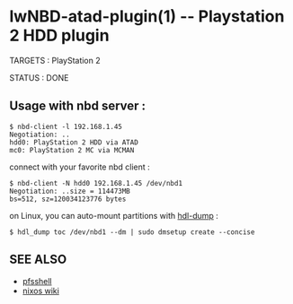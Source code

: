 lwNBD-atad-plugin(1) -- Playstation 2 HDD plugin
=============================================

TARGETS : PlayStation 2

STATUS : DONE

## Usage with nbd server : 


    $ nbd-client -l 192.168.1.45
    Negotiation: ..
    hdd0: PlayStation 2 HDD via ATAD
    mc0: PlayStation 2 MC via MCMAN

connect with your favorite nbd client :
    
    $ nbd-client -N hdd0 192.168.1.45 /dev/nbd1
    Negotiation: ..size = 114473MB
    bs=512, sz=120034123776 bytes

on Linux, you can auto-mount partitions with [hdl-dump](https://github.com/ps2homebrew/hdl-dump) :

    $ hdl_dump toc /dev/nbd1 --dm | sudo dmsetup create --concise
    
## SEE ALSO
 
* [pfsshell](https://github.com/ps2homebrew/pfsshell)
* [nixos wiki](https://nixos.wiki/wiki/Playstation2#HDD_Partitioning)
